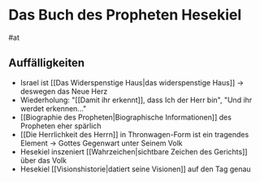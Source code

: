 # Das Buch des Propheten Hesekiel

#at

## Auffälligkeiten

- Israel ist [[Das Widerspenstige Haus|das widerspenstige Haus]] -> deswegen das Neue Herz
- Wiederholung: "[[Damit ihr erkennt]], dass Ich der Herr bin", "Und ihr werdet erkennen..."
- [[Biographie des Propheten|Biographische Informationen]] des Propheten eher spärlich
- [[Die Herrlichkeit des Herrn]] in Thronwagen-Form ist ein tragendes Element -> Gottes Gegenwart unter Seinem Volk
- Hesekiel inszeniert [[Wahrzeichen|sichtbare Zeichen des Gerichts]] über das Volk
- Hesekiel [[Visionshistorie|datiert seine Visionen]] auf den Tag genau

